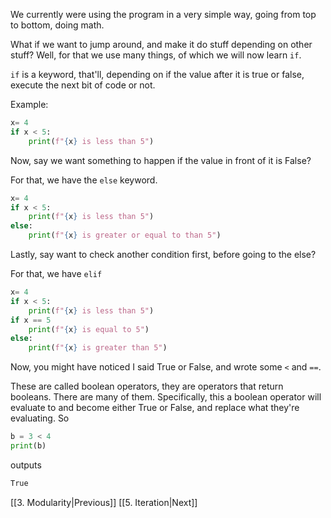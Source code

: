 
We currently were using the program in a very simple way, going from top to bottom, doing math.

What if we want to jump around, and make it do stuff depending on other stuff?
Well, for that we use many things, of which we will now learn `if`.

`if` is a keyword, that'll, depending on if the value after it is true or false, execute the next bit of code or not.

Example:

```python
x= 4
if x < 5:
	print(f"{x} is less than 5")
```

Now, say we want something to happen if the value in front of it is False?

For that, we have the `else` keyword.

```python
x= 4
if x < 5:
	print(f"{x} is less than 5")
else:
	print(f"{x} is greater or equal to than 5")
```

Lastly, say want to check another condition first, before going to the else?

For that, we have `elif`

```python
x= 4
if x < 5:
	print(f"{x} is less than 5")
if x == 5
	print(f"{x} is equal to 5")
else:
	print(f"{x} is greater than 5")
```

Now, you might have noticed I said True or False, and wrote some `<` and `==`.

These are called boolean operators, they are operators that return booleans. There are many of them.
Specifically, this a boolean operator will evaluate to and become either True or False, and replace what they're evaluating. So

```python
b = 3 < 4
print(b)
```

outputs

```md
True
```

[[3. Modularity|Previous]]
[[5. Iteration|Next]]
